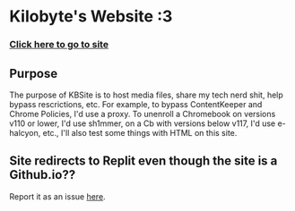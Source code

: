 # Kilobyte's Website :3
### [Click here to go to site](https://kkilobyte.github.io)
## Purpose
The purpose of KBSite is to host media files, share my tech nerd shit, help bypass rescrictions, etc. For example, to bypass ContentKeeper and Chrome Policies, I'd use a proxy. To unenroll a Chromebook on versions v110 or lower, I'd use sh1mmer, on a Cb with versions below v117, I'd use e-halcyon, etc., I'll also test some things with HTML on this site.
## Site redirects to Replit even though the site is a Github.io??
Report it as an issue [here](https://github.com/kkilobyte/kkilobyte.github.io/issues).
